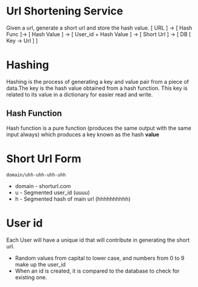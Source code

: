 # Url Shortening Service
Given a url, generate a short url and store the hash value.
[ URL ] -> [ Hash Func ]-> [ Hash Value ] -> [ User_id + Hash Value ] -> [ Short Url ] -> [ DB [ Key -> Url ]  ]


# Hashing
Hashing is the process of generating a key and value pair from a piece of data.The key is the hash value obtained from a hash function. This key is related to its value in a dictionary for easier read and write.

## Hash Function
Hash function is a pure function (produces the same output with the same input always) which produces a key known as the hash **value**

# Short Url Form
`domain/uhh-uhh-uhh-uhh`
- domain - shorturl.com
- u - Segmented user_id (uuuu)
- h - Segmented hash of main url (hhhhhhhhhh)

# User id
Each User will have a unique id that will contribute in generating the short url.
- Random values from capital to lower case, and numbers from 0 to 9 make up the user_id
- When an id is created, it is compared to the database to check for existing one.

